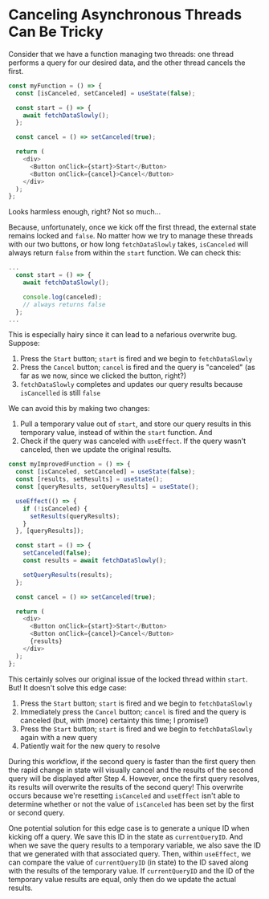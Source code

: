 # Canceling Asynchronous Threads Can Be Tricky

Consider that we have a function managing two threads: one thread performs a query for our desired data, and the other thread cancels the first.

```typescript
const myFunction = () => {
  const [isCanceled, setCanceled] = useState(false);

  const start = () => {
    await fetchDataSlowly();
  };

  const cancel = () => setCanceled(true);

  return (
    <div>
      <Button onClick={start}>Start</Button>
      <Button onClick={cancel}>Cancel</Button>
    </div>
  );
};
```

Looks harmless enough, right?
Not so much...

Because, unfortunately, once we kick off the first thread, the external state remains locked and `false`. No matter how we try to manage these threads with our two buttons, or how long `fetchDataSlowly` takes, `isCanceled` will always return `false` from within the `start` function.
We can check this:

```typescript
...
  const start = () => {
    await fetchDataSlowly();

    console.log(canceled);
    // always returns false
  };
...
```

This is especially hairy since it can lead to a nefarious overwrite bug. Suppose:

1. Press the `Start` button; `start` is fired and we begin to `fetchDataSlowly`
2. Press the `Cancel` button; `cancel` is fired and the query is "canceled" (as far as we now, since we clicked the button, right?)
3. `fetchDataSlowly` completes and updates our query results because `isCancelled` is still `false`

We can avoid this by making two changes:

1. Pull a temporary value out of `start`, and store our query results in this temporary value, instead of within the `start` function. And
2. Check if the query was canceled with `useEffect`. If the query wasn't canceled, then we update the original results.

```typescript
const myImprovedFunction = () => {
  const [isCanceled, setCanceled] = useState(false);
  const [results, setResults] = useState();
  const [queryResults, setQueryResults] = useState();

  useEffect(() => {
    if (!isCanceled) {
      setResults(queryResults);
    }
  }, [queryResults]);

  const start = () => {
    setCanceled(false);
    const results = await fetchDataSlowly();

    setQueryResults(results);
  };

  const cancel = () => setCanceled(true);

  return (
    <div>
      <Button onClick={start}>Start</Button>
      <Button onClick={cancel}>Cancel</Button>
      {results}
    </div>
  );
};
```

This certainly solves our original issue of the locked thread within `start`. But! It doesn't solve this edge case:

1. Press the `Start` button; `start` is fired and we begin to `fetchDataSlowly`
2. Immediately press the `Cancel` button; `cancel` is fired and the query is canceled (but, with (more) certainty this time; I promise!)
3. Press the `Start` button; `start` is fired and we begin to `fetchDataSlowly` again with a new query
4. Patiently wait for the new query to resolve

During this workflow, if the second query is faster than the first query then the rapid change in state will visually cancel and the results of the second query will be displayed after Step 4. However, once the first query resolves, its results will overwrite the results of the second query! This overwrite occurs because we're resetting `isCanceled` and `useEffect` isn't able to determine whether or not the value of `isCanceled` has been set by the first or second query.

One potential solution for this edge case is to generate a unique ID when kicking off a query. We save this ID in the state as `currentQueryID`. And when we save the query results to a temporary variable, we also save the ID that we generated with that associated query. Then, within `useEffect`, we can compare the value of `currentQueryID` (in state) to the ID saved along with the results of the temporary value. If `currentQueryID` and the ID of the temporary value results are equal, only then do we update the actual results.
